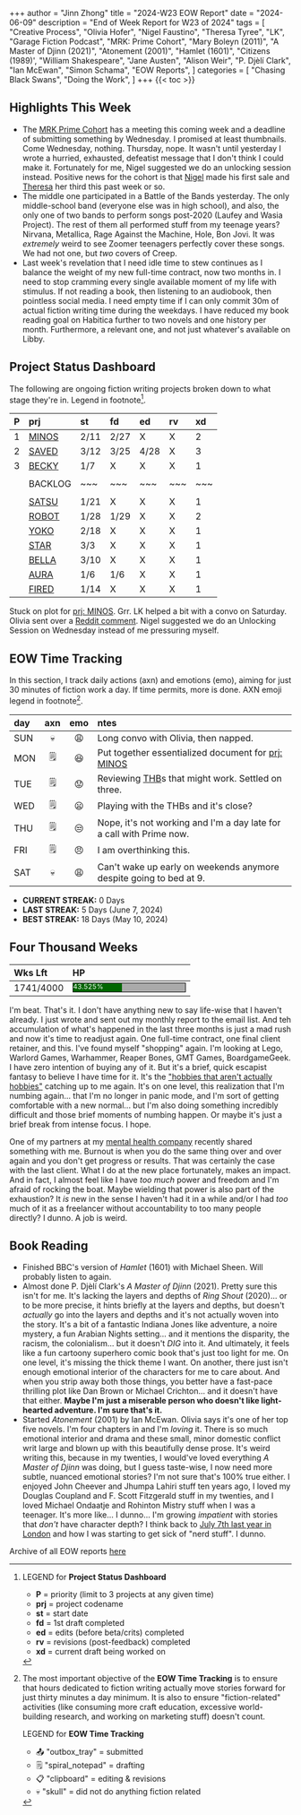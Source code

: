 +++
author = "Jinn Zhong"
title = "2024-W23 EOW Report"
date = "2024-06-09"
description = "End of Week Report for W23 of 2024"
tags = [
  "Creative Process",
  "Olivia Hofer",
  "Nigel Faustino",
  "Theresa Tyree",
  "LK",
  "Garage Fiction Podcast",
  "MRK: Prime Cohort",
  "Mary Boleyn (2011)",
  "A Master of Djinn (2021)",
  "Atonement (2001)",
  "Hamlet (1601)",
  "Citizens (1989)',
  "William Shakespeare",
  "Jane Austen",
  "Alison Weir",
  "P. Djèlí Clark",
  "Ian McEwan",
  "Simon Schama",
  "EOW Reports",
]
categories = [
    "Chasing Black Swans",
    "Doing the Work",
]
+++
{{< toc >}}

## Highlights This Week

* The [MRK Prime Cohort](https://journal.jinnzhong.com/tags/mrk-prime-cohort/) has a meeting this coming week and a deadline of submitting something by Wednesday. I promised at least thumbnails. Come Wednesday, nothing. Thursday, nope. It wasn't until yesterday I wrote a hurried, exhausted, defeatist message that I don't think I could make it. Fortunately for me, Nigel suggested we do an unlocking session instead. Positive news for the cohort is that [Nigel](https://bsky.app/profile/nigelfaustino.bsky.social) made his first sale and [Theresa](http://theresatyree.com) her third this past week or so.
* The middle one participated in a Battle of the Bands yesterday. The only middle-school band (everyone else was in high school), and also, the only one of two bands to perform songs post-2020 (Laufey and Wasia Project). The rest of them all performed stuff from my teenage years? Nirvana, Metallica, Rage Against the Machine, Hole, Bon Jovi. It was _extremely_ weird to see Zoomer teenagers perfectly cover these songs. We had not one, but _two_ covers of Creep.
* Last week's revelation that I need idle time to stew continues as I balance the weight of my new full-time contract, now two months in. I need to stop cramming every single available moment of my life with stimulus. If not reading a book, then listening to an audiobook, then pointless social media. I need empty time if I can only commit 30m of actual fiction writing time during the weekdays. I have reduced my book reading goal on Habitica further to two novels and one history per month. Furthermore, a relevant one, and not just whatever's available on Libby.
  
## Project Status Dashboard

The following are ongoing fiction writing projects broken down to what stage they're in. Legend in footnote[^1].

| P | prj | st | fd | ed | rv | xd | 
| :---: | :--- | :--- | :--- | :--- | :--- | :--- |
| 1 | [MINOS](https://journal.jinnzhong.com/tags/prj-minos/) | 2/11 | 2/27 | X | X | 2 |
| 2 | [SAVED](https://journal.jinnzhong.com/tags/prj-saved/) | 3/12 | 3/25 | 4/28 | X | 3 |
| 3 | [BECKY](https://journal.jinnzhong.com/tags/prj-becky/) | 1/7 | X | X | X | 1 | 
|  |  |  |  |  |  |  | 
|  | BACKLOG | ~~~ | ~~~ | ~~~ | ~~~ | ~~~ | 
|  |  |  |  |  |  |  | 
|  | [SATSU](https://journal.jinnzhong.com/tags/prj-satsu/) | 1/21 | X | X | X | 1 | 
|  | [ROBOT](https://journal.jinnzhong.com/tags/prj-robot/) | 1/28 | 1/29 | X | X | 2 |
|  | [YOKO](https://journal.jinnzhong.com/tags/prj-yoko/) | 2/18 | X | X | X | 1 |
|  | [STAR](https://journal.jinnzhong.com/tags/prj-star/) | 3/3 | X | X | X | 1 |
|  | [BELLA](https://journal.jinnzhong.com/tags/prj-bella/) | 3/10 | X | X | X | 1 |
|  | [AURA](https://journal.jinnzhong.com/tags/prj-aura/) | 1/6 | 1/6 | X | X | 1 | 
|  | [FIRED](https://journal.jinnzhong.com/tags/prj-fired/) | 1/14 | X | X | X | 1 | 

Stuck on plot for [prj: MINOS](https://journal.jinnzhong.com/tags/prj-minos/). Grr. LK helped a bit with a convo on Saturday. Olivia sent over a [Reddit comment](https://www.reddit.com/r/writing/comments/1d8vld2/comment/l79cth3/). Nigel suggested we do an Unlocking Session on Wednesday instead of me pressuring myself.

## EOW Time Tracking

In this section, I track daily actions (axn) and emotions (emo), aiming for just 30 minutes of fiction work a day. If time permits, more is done. AXN emoji legend in footnote[^2].

| day | axn | emo | ntes |
| :--- | :---: | :---: | :--- |
| SUN | :skull: | :weary: | Long convo with Olivia, then napped. |
| MON | :spiral_notepad: | :satisfied: | Put together essentialized document for [prj: MINOS](https://journal.jinnzhong.com/tags/prj-minos/) |
| TUE | :spiral_notepad: | :worried: | Reviewing [THB](https://journal.jinnzhong.com/tags/thb/)s that might work. Settled on three. |
| WED | :spiral_notepad: | :frowning: | Playing with the THBs and it's close? |
| THU | :spiral_notepad: | :unamused: | Nope, it's not working and I'm a day late for a call with Prime now. |
| FRI | :spiral_notepad: | :angry: |  I am overthinking this. |
| SAT | :skull: | :weary: | Can't wake up early on weekends anymore despite going to bed at 9. |

* **CURRENT STREAK:** 0 Days
* **LAST STREAK:** 5 Days (June 7, 2024)
* **BEST STREAK:** 18 Days (May 10, 2024)

## Four Thousand Weeks

| Wks Lft | HP |
| :--- | :--- |
| 1741/4000 | <div style="width:200px;height:15px;background:#AAAAAA;border:1.3px solid #000000;"><div style="width:43.525%;height:15px;background:#006600;font-size:12px; color:white; line-height:12px;">43.525%</div></div> |

I'm beat. That's it. I don't have anything new to say life-wise that I haven't already. I just wrote and sent out my monthly report to the email list. And teh accumulation of what's happened in the last three months is just a mad rush and now it's time to readjust again. One full-time contract, one final client retainer, and this. I've found myself "shopping" again. I'm looking at Lego, Warlord Games, Warhammer, Reaper Bones, GMT Games, BoardgameGeek. I have zero intention of buying any of it. But it's a brief, quick escapist fantasy to believe I have time for it. It's the ["hobbies that aren't actually hobbies"](https://journal.jinnzhong.com/thanks-for-all-the-fish-end-of-osmosis-p3/3/) catching up to me again. It's on one level, this realization that I'm numbing again... that I'm no longer in panic mode, and I'm sort of getting comfortable with a new normal... but I'm also doing something incredibly difficult and those brief moments of numbing happen. Or maybe it's just a brief break from intense focus. I hope.

One of my partners at my [mental health company](http://pluralhealthcare.com) recently shared something with me. Burnout is when you do the same thing over and over again and you don't get progress or results. That was certainly the case with the last client. What I do at the new place fortunately, makes an impact. And in fact, I almost feel like I have _too much_ power and freedom and I'm afraid of rocking the boat. Maybe wielding that power is also part of the exhaustion? It _is_ new in the sense I haven't had it in a while and/or I had _too_ much of it as a freelancer without accountability to too many people directly? I dunno. A job is weird. 

## Book Reading

* Finished BBC's version of _Hamlet_ (1601) with Michael Sheen. Will probably listen to again.
* Almost done P. Djèlí Clark's _A Master of Djinn_ (2021). Pretty sure this isn't for me. It's lacking the layers and depths of _Ring Shout_ (2020)... or to be more precise, it hints briefly at the layers and depths, but doesn't _actually_ go into the layers and depths and it's not actually woven into the story. It's a bit of a fantastic Indiana Jones like adventure, a noire mystery, a fun Arabian Nights setting... and it mentions the disparity, the racism, the colonialism... but it doesn't _DIG_ into it. And ultimately, it feels like a fun cartoony superhero comic book that's just too light for me. On one level, it's missing the thick theme I want. On another, there just isn't enough emotional interior of the characters for me to care about. And when you strip away both those things, you better have a fast-pace thrilling plot like Dan Brown or Michael Crichton... and it doesn't have that either. **Maybe I'm just a miserable person who doesn't like light-hearted adventure. I'm sure that's it.**
* Started _Atonement_ (2001) by Ian McEwan. Olivia says it's one of her top five novels. I'm four chapters in and I'm _loving_ it. There is so much emotional interior and drama and these small, minor domestic conflict writ large and blown up with this beautifully dense prose. It's weird writing this, because in my twenties, I would've loved everything _A Master of Djinn_ was doing, but I guess taste-wise, I now need more subtle, nuanced emotional stories? I'm not sure that's 100% true either. I enjoyed John Cheever and Jhumpa Lahiri stuff ten years ago, I loved my Douglas Coupland and F. Scott Fitzgerald stuff in my twenties, and I loved Michael Ondaatje and Rohinton Mistry stuff when I was a teenager. It's more like... I dunno... I'm growing _impatient_ with stories that _don't_ have character depth? I think back to [July 7th last year in London](https://journal.jinnzhong.com/art-pop-nerds-and-story/) and how I was starting to get sick of "nerd stuff". I dunno.
  

Archive of all EOW reports [here](https://journal.jinnzhong.com/tags/eow-reports/)

[^1]: LEGEND for **Project Status Dashboard**

    * **P** = priority (limit to 3 projects at any given time)
    * **prj** = project codename
    * **st** = start date
    * **fd** = 1st draft completed
    * **ed** = edits (before beta/crits) completed
    * **rv** = revisions (post-feedback) completed
    * **xd** = current draft being worked on

[^2]: The most important objective of the **EOW Time Tracking** is to ensure that hours dedicated to  fiction writing actually move stories forward for just thirty minutes a day minimum. It is also to ensure "fiction-related" activities (like consuming more craft education, excessive world-building research, and working on marketing stuff) doesn't count.
    
    LEGEND for **EOW Time Tracking**
    * 📤 "outbox_tray" = submitted
    * 🗒️ "spiral_notepad" = drafting
    * 📋 "clipboard" = editing & revisions
    * 💀 "skull" = did not do anything fiction related
